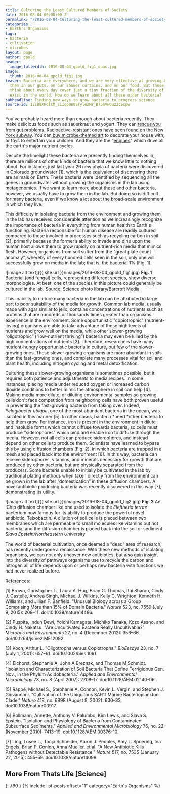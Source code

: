 ```yaml
---
title: Culturing the Least Cultured Members of Society
date: 2016-08-04 00:00:00 Z
permalink: "/2016-08-04-Culturing-the-least-cultured-members-of-society-GPold/"
categories:
- Earth's Organisms
tags:
- bacteria
- cultivation
- microbes
layout: page
author: gpold
header:
  image_fullwidth: 2016-08-04_gpold_fig1_opac.jpg
image:
  thumb: 2016-08-04_gpold_fig1.jpg
teaser: Bacteria are everywhere, and we are very effective at growing billions of
  them in our guts, on our shower curtains, and on our food. But those bacteria we
  think about every day cover just a tiny fraction of the diversity of bacteria that
  exist in the world. How do we learn about all these other bacteria?
subheadline: Finding new ways to grow bacteria to progress science
source-id: 12s89XKdlCM_siIqo0n0STylezMYjB75mVwOuz2cScpw
---
```


You've probably heard more than enough about bacteria recently. They make delicious foods such as sauerkraut and yogurt. They can[ rescue you from gut problems](http://www.newyorker.com/magazine/2014/12/01/excrement-experiment).[ Radioactive-resistant ones have been found on the New York subway](http://cohanlab.research.wesleyan.edu/files/2015/10/topic131104_2_1500.jpg). You can[ buy microbe-themed art](https://www.etsy.com/search/art-and-collectibles/prints?q=bacteria&ref=esearch_group0) to decorate your house with, or toys to entertain your children. And they are the "[engines](https://www.youtube.com/watch?v=m9ZTIIufRcg)" which drive all the earth's major nutrient cycles.

	

Despite the limelight these bacteria are presently finding themselves in, there are millions of other kinds of bacteria that we know little to nothing about. For instance, just last year 26 new phyla of bacteria were discovered in Colorado groundwater [1], which is the equivalent of discovering there are animals on Earth. These bacteria were identified by sequencing all the genes in groundwater without growing the organisms in the lab using[ metagenomics](https://en.wikipedia.org/wiki/Metagenomics). If we want to learn more about these and other bacteria, however, we usually have to grow them in the lab. But doing so is difficult for many bacteria, even if we know a lot about the broad-scale environment in which they live.

	

This difficulty in isolating bacteria from the environment and growing them in the lab has received considerable attention as we increasingly recognize the importance of bacteria in everything from human health to Earth's functioning. Bacteria responsible for human disease are readily cultured compared to those involved in processes such as recycling carbon in soil [2], primarily because the former’s ability to invade and dine upon the human host allows them to grow rapidly on nutrient-rich media that mimics flesh. However, organisms from soil suffer from the "great plate count anomaly", whereby of every hundred cells seen in the soil, only one will successfully grow on media in the lab; that is, the bacterial 1% (Fig. 1).

![image alt text]({{ site.url }}/images/2016-08-04_gpold_fig1.jpg)
**Fig. 1** Bacterial (and fungal) cells, representing different species, show diverse morphologies. At best, one of the species in this picture could generally be cultured in the lab. Source: Science photo library/Barcroft Media

This inability to culture many bacteria in the lab can be attributed in large part to poor suitability of the media for growth. Common lab media, usually made with agar similar to jello, contains concentrations of nutrients such as proteins that are hundreds or thousands times greater than organisms experience in the environment. Some opportunistic "copiotrophic" (nutrient-loving) organisms are able to take advantage of these high levels of nutrients and grow well on the media, while other slower-growing “oligotrophic” (“low-nutrient thriving”) bacteria may even be killed by the high concentrations of nutrients [3]. Therefore, researchers have many nutrient-hungry opportunistic bacteria in culture, but few of the slower-growing ones. These slower growing organisms are more abundant in soils than the fast-growing ones, and complete many processes vital for soil and plant health, including nitrogen cycling and metal detoxification.

Culturing these slower-growing organisms is sometimes possible, but it requires both patience and adjustments to media recipes. In some instances, placing media under reduced oxygen or increased carbon dioxide conditions to better mimic the atmosphere in soil can help [4]. Making media more dilute, or diluting environmental samples so growing cells don't face competition from neighboring cells have both proven useful in preventing the fast-growing bacteria from taking over. Indeed, *Pelagibacter ubique*, one of the most abundant bacteria in the ocean, was isolated in this manner [5]. In other cases, bacteria *need *other bacteria to help them grow. For instance, iron is present in the environment in dilute and insoluble forms which cannot diffuse towards bacteria, so cells must produce "siderophores" which bind and enable iron to diffuse through the media. However, not all cells can produce siderophores, and instead depend on other cells to produce them. Scientists have learned to bypass this by using diffusion chambers [Fig. 2], in which bacteria are trapped in a mesh and placed back into the environment [6]. In this way, bacteria can receive siderophores, vitamins, and minerals necessary for growth that are produced by other bacteria, but are physically separated from the producers. Some bacteria unable to initially be cultivated in the lab by traditional plating methods when taken directly from the environment can be grown in the lab after “domestication” in these diffusion chambers. A novel antibiotic producing bacteria was recently discovered in this way [7], demonstrating its utility.

![image alt text]({{ site.url }}/images/2016-08-04_gpold_fig2.jpg)
**Fig. 2** An iChip diffusion chamber like one used to isolate the *Eleftheria terrae* bacterium now famous for its ability to produce the powerful novel antibiotic, Teixobactin. A dilution of soil cells is placed between two membranes which are permeable to small molecules like vitamins but not bacteria, and the diffusion chamber is placed back into the soil or sediment. *Slava Epstein/Northeastern University*

The world of bacterial cultivation, once deemed a "dead" area of research, has recently undergone a renaissance. With these new methods of isolating organisms, we can not only uncover new antibiotics, but also gain insight into the diversity of pathways organisms use to recycle the carbon and nitrogen all of life depends upon or perhaps new bacteria with functions we had never realized before.

References:

[1] Brown, Christopher T., Laura A. Hug, Brian C. Thomas, Itai Sharon, Cindy J. Castelle, Andrea Singh, Michael J. Wilkins, Kelly C. Wrighton, Kenneth H. Williams, and Jillian F. Banfield. "Unusual Biology across a Group Comprising More than 15% of Domain Bacteria." *Nature* 523, no. 7559 (July 9, 2015): 208–11. doi:10.1038/nature14486.

[2] Puspita, Indun Dewi, Yoichi Kamagata, Michiko Tanaka, Kozo Asano, and Cindy H. Nakatsu. "Are Uncultivated Bacteria Really Uncultivable?" *Microbes and Environments* 27, no. 4 (December 2012): 356–66. doi:10.1264/jsme2.ME12092.

[3] Koch, Arthur L. "Oligotrophs versus Copiotrophs." *BioEssays* 23, no. 7 (July 1, 2001): 657–61. doi:10.1002/bies.1091.

[4] Eichorst, Stephanie A, John A Breznak, and Thomas M Schmidt. "Isolation and Characterization of Soil Bacteria That Define Terriglobus Gen. Nov., in the Phylum Acidobacteria." *Applied and Environmental Microbiology* 73, no. 8 (April 2007): 2708–17. doi:10.1128/AEM.02140-06.

[5] Rappé, Michael S., Stephanie A. Connon, Kevin L. Vergin, and Stephen J. Giovannoni. "Cultivation of the Ubiquitous SAR11 Marine Bacterioplankton Clade." *Nature* 418, no. 6898 (August 8, 2002): 630–33. doi:10.1038/nature00917.

[6] Bollmann, Annette, Anthony V. Palumbo, Kim Lewis, and Slava S. Epstein. "Isolation and Physiology of Bacteria from Contaminated Subsurface Sediments." *Applied and Environmental Microbiology* 76, no. 22 (November 2010): 7413–19. doi:10.1128/AEM.00376-10.

[7] Ling, Losee L., Tanja Schneider, Aaron J. Peoples, Amy L. Spoering, Ina Engels, Brian P. Conlon, Anna Mueller, et al. "A New Antibiotic Kills Pathogens without Detectable Resistance." *Nature* 517, no. 7535 (January 22, 2015): 455–59. doi:10.1038/nature14098.

## More From Thats Life [Science]
{: .t60 }
{% include list-posts offset="1" category="Earth's Organisms" %}

